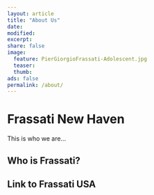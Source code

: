 ```yaml
---
layout: article
title: "About Us"
date: 
modified:
excerpt:
share: false
image:
  feature: PierGiorgioFrassati-Adolescent.jpg
  teaser:
  thumb:
ads: false
permalink: /about/
---
```


# Frassati New Haven
This is who we are...


## Who is Frassati?

## Link to Frassati USA
